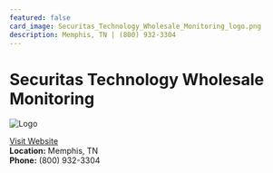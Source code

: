 ```yaml
---
featured: false
card_image: Securitas_Technology_Wholesale_Monitoring_logo.png
description: Memphis, TN | (800) 932-3304
---
```


# Securitas Technology Wholesale Monitoring
<img src="Securitas_Technology_Wholesale_Monitoring_logo.png" alt="Logo" style="max-width: 200px; height: auto;">

<a href="https://www.securitastechnologydealers.com">Visit Website</a>  
**Location:** Memphis, TN  
**Phone:** (800) 932-3304
